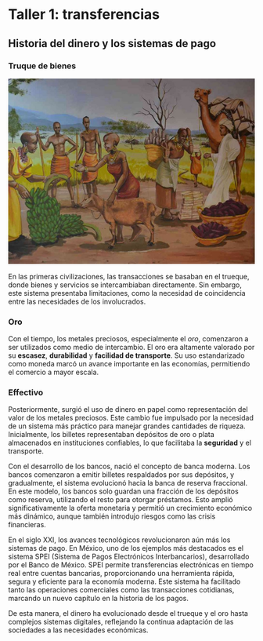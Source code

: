 # Taller 1: transferencias

## Historia del dinero y los sistemas de pago

### Truque de bienes

![Truque de bienes en Niger](./truque_de_bienes.jpg)

En las primeras civilizaciones, las transacciones se basaban en el trueque, donde bienes y servicios se intercambiaban directamente. Sin embargo, este sistema presentaba limitaciones, como la necesidad de coincidencia entre las necesidades de los involucrados.

### Oro

Con el tiempo, los metales preciosos, especialmente el *oro*, comenzaron a ser utilizados como medio de intercambio. El oro era altamente valorado por su **escasez**, **durabilidad** y **facilidad de transporte**. Su uso estandarizado como moneda marcó un avance importante en las economías, permitiendo el comercio a mayor escala.

### Effectivo

Posteriormente, surgió el uso de dinero en papel como representación del valor de los metales preciosos. Este cambio fue impulsado por la necesidad de un sistema más práctico para manejar grandes cantidades de riqueza. Inicialmente, los billetes representaban depósitos de oro o plata almacenados en instituciones confiables, lo que facilitaba la **seguridad** y el transporte.

Con el desarrollo de los bancos, nació el concepto de banca moderna. Los bancos comenzaron a emitir billetes respaldados por sus depósitos, y gradualmente, el sistema evolucionó hacia la banca de reserva fraccional. En este modelo, los bancos solo guardan una fracción de los depósitos como reserva, utilizando el resto para otorgar préstamos. Esto amplió significativamente la oferta monetaria y permitió un crecimiento económico más dinámico, aunque también introdujo riesgos como las crisis financieras.

En el siglo XXI, los avances tecnológicos revolucionaron aún más los sistemas de pago. En México, uno de los ejemplos más destacados es el sistema SPEI (Sistema de Pagos Electrónicos Interbancarios), desarrollado por el Banco de México. SPEI permite transferencias electrónicas en tiempo real entre cuentas bancarias, proporcionando una herramienta rápida, segura y eficiente para la economía moderna. Este sistema ha facilitado tanto las operaciones comerciales como las transacciones cotidianas, marcando un nuevo capítulo en la historia de los pagos.

De esta manera, el dinero ha evolucionado desde el trueque y el oro hasta complejos sistemas digitales, reflejando la continua adaptación de las sociedades a las necesidades económicas.

